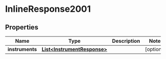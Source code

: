 # InlineResponse2001

## Properties
Name | Type | Description | Notes
------------ | ------------- | ------------- | -------------
**instruments** | [**List&lt;InstrumentResponse&gt;**](InstrumentResponse.md) |  |  [optional]
